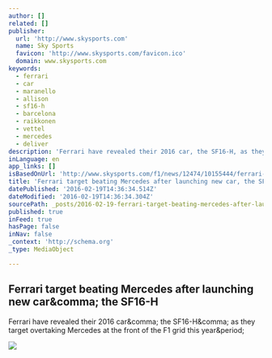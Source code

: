 ```yaml
---
author: []
related: []
publisher:
  url: 'http://www.skysports.com'
  name: Sky Sports
  favicon: 'http://www.skysports.com/favicon.ico'
  domain: www.skysports.com
keywords:
  - ferrari
  - car
  - maranello
  - allison
  - sf16-h
  - barcelona
  - raikkonen
  - vettel
  - mercedes
  - deliver
description: 'Ferrari have revealed their 2016 car, the SF16-H, as they target overtaking Mercedes at the front of the F1 grid this year.'
inLanguage: en
app_links: []
isBasedOnUrl: 'http://www.skysports.com/f1/news/12474/10155444/ferrari-target-beating-mercedes-after-launching-new-car-the-sf16-h'
title: 'Ferrari target beating Mercedes after launching new car, the SF16-H'
datePublished: '2016-02-19T14:36:34.514Z'
dateModified: '2016-02-19T14:36:34.304Z'
sourcePath: _posts/2016-02-19-ferrari-target-beating-mercedes-after-launching-new-car-the.md
published: true
inFeed: true
hasPage: false
inNav: false
_context: 'http://schema.org'
_type: MediaObject

---
```

<article style=""><h1>Ferrari target beating Mercedes after launching new car&amp;comma; the SF16-H</h1><p>Ferrari have revealed their 2016 car&amp;comma; the SF16-H&amp;comma; as they target overtaking Mercedes at the front of the F1 grid this year&amp;period;</p><img src="http://e0.365dm.com/16/02/150x150/sf16-h-f1-conc_3418259.jpg" /></article>